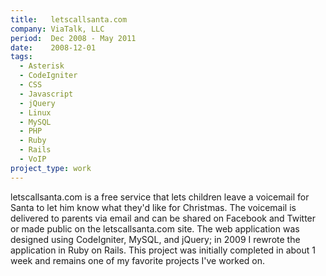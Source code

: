 ```yaml
---
title:   letscallsanta.com
company: ViaTalk, LLC
period:  Dec 2008 - May 2011
date:    2008-12-01
tags:
  - Asterisk
  - CodeIgniter
  - CSS
  - Javascript
  - jQuery
  - Linux
  - MySQL
  - PHP
  - Ruby
  - Rails
  - VoIP
project_type: work
---
```


letscallsanta.com is a free service that lets children leave a voicemail for
Santa to let him know what they'd like for Christmas. The voicemail is
delivered to parents via email and can be shared on Facebook and Twitter or
made public on the letscallsanta.com site. The web application was designed
using CodeIgniter, MySQL, and jQuery; in 2009 I rewrote the application in
Ruby on Rails. This project was initially completed in about 1 week and
remains one of my favorite projects I've worked on.

<!--
**Biggest Challenge:** I built a basic version of this with a coworker without
asking anyone and fully expected it to never be used.

**Biggest Triumph:** Getting approval and company resources to do this well
was great --- but the best part was how much the recordings (shared with
parental permission) made everyone in the office laugh.
-->
